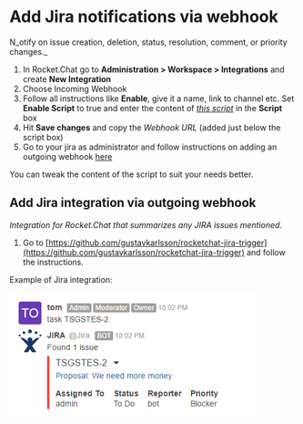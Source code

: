 # Add Jira notifications via webhook

N\_otify on issue creation, deletion, status, resolution, comment, or priority changes.\_

1. In Rocket.Chat go to **Administration > Workspace > Integrations** and create **New Integration**
2. Choose Incoming Webhook
3. Follow all instructions like **Enable**, give it a name, link to channel etc. Set **Enable Script** to true and enter the content of [_this script_](https://github.com/malko/rocketchat-jira-hook/blob/master/jira-rocketchat-hook.js) in the **Script** box
4. Hit **Save changes** and copy the _Webhook URL_ (added just below the script box)
5. Go to your jira as administrator and follow instructions on adding an outgoing webhook [here](https://developer.atlassian.com/jiradev/jira-apis/webhooks#Webhooks-configureConfiguringawebhook)

You can tweak the content of the script to suit your needs better.

## Add Jira integration via outgoing webhook

_Integration for Rocket.Chat that summarizes any JIRA issues mentioned._

1. Go to [https://github.com/gustavkarlsson/rocketchat-jira-trigger](https://github.com/gustavkarlsson/rocketchat-jira-trigger) and follow the instructions.

Example of Jira integration:

![Jira integration](../../../.gitbook/assets/Jira-webhook.png)
